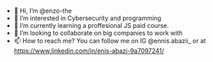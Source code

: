 - 👋 Hi, I’m @enzo-the
- 👀 I’m interested in Cybersecurity and programming 
- 🌱 I’m currently learning a proffesional JS paid course.
- 💞️ I’m looking to collaborate on big companies to work with
- 📫 How to reach me? You can follow me on IG @ennis.abazii_  or at https://www.linkedin.com/in/enis-abazi-9a7097241/


